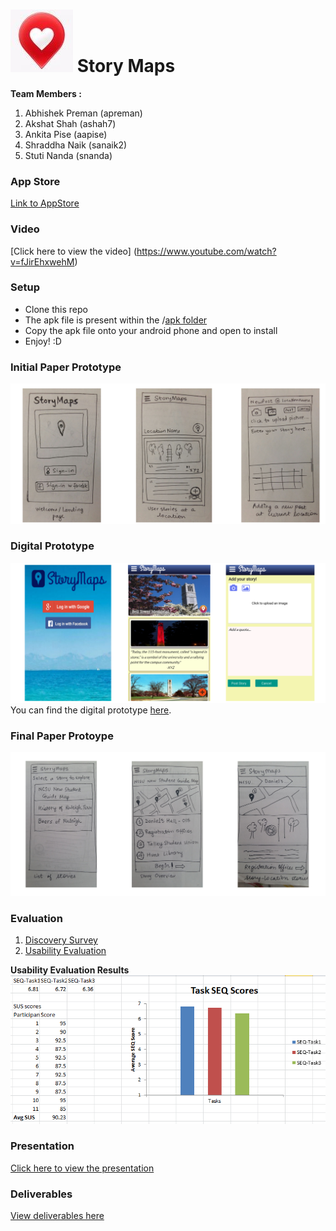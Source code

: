 
![](https://github.com/NCSUMobiles/Spring16-storymaps/blob/master/extra/thumbnail.jpeg)
Story Maps
=========================

**Team Members :**

1. Abhishek Preman (apreman)
2. Akshat Shah (ashah7)
3. Ankita Pise (aapise)
4. Shraddha Naik (sanaik2)
5. Stuti Nanda (snanda)

### App Store

[Link to AppStore](https://play.google.com/store/apps/details?id=com.ionicframework.storymaps565921)

<h3>Video </h3>

[Click here to view the video] (https://www.youtube.com/watch?v=fJirEhxwehM)

### Setup

* Clone this repo
* The apk file is present within the /[apk folder](https://github.com/NCSUMobiles/Spring16-storymaps/tree/master/apk)
* Copy the apk file onto your android phone and open to install
* Enjoy! :D


### Initial Paper Prototype

![](https://github.com/NCSUMobiles/Spring16-storymaps/blob/master/extra/PaperPrototype1.png)


### Digital Prototype

![](https://github.com/NCSUMobiles/Spring16-storymaps/blob/master/extra/DigitalPrototype.png
 )
You can find the digital prototype [here](https://story-maps.bubbleapps.io/version-test/index?debug_mode=true).

### Final Paper Protoype

![](https://github.com/NCSUMobiles/Spring16-storymaps/blob/master/extra/PaperPrototype2.png
 )

### Evaluation

1. [Discovery Survey](https://docs.google.com/forms/d/1qplkhqsnnTJAyn7HBD2uD6WjjtLYWGGAg9s11yck9c8/viewform)
2. [Usability Evaluation](https://docs.google.com/a/ncsu.edu/forms/d/13TrXV7ro28-taXLUoKl7Z6wYEYiIS7gkimPv0cL2L6M/viewform) 

**Usability Evaluation Results**
![](https://github.com/NCSUMobiles/Spring16-storymaps/blob/master/extra/UsabilityEvaluationResult.PNG)
  
### Presentation
[Click here to view the presentation](https://docs.google.com/a/ncsu.edu/presentation/d/1mVmf0creKeftyMkHHphsJwjkLjRXa_Uwr-xVHdh0LcQ/edit?usp=sharing)

### Deliverables

[View deliverables here](https://github.com/NCSUMobiles/Spring16-storymaps/tree/master/extra)

